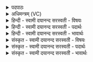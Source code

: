 <details><summary>पदपाठः</summary>

पु॒त्रमि॒वेति॑ पु॒त्रम्ऽइ॑व। पि॒तरौ॑। अ॒श्विना॑। उ॒भा। इन्द्र॑। आ॒वथुः॑। काव्यैः॑। द॒ꣳसना॑भिः। यत्। सु॒राम॑म्। वि। अपि॑बः। शची॑भिः। सर॑स्वती। त्वा॒ म॒घ॒व॒न्निति॑ मघऽवन्। अ॒भि॒ष्ण॒क्। ३४।
</details>

<details><summary>अधिमन्त्रम् (VC)</summary>

- अश्विनौ देवते
- शुनःशेप ऋषिः
- भुरिक् पङ्क्तिः
- गान्धारः
</details>

<details><summary>हिन्दी - स्वामी दयानन्द सरस्वती  - विषयः</summary>

राजा और प्रजा को पिता पुत्र के समान वर्त्तना चाहिये, यह विषय अगले मन्त्र में कहा है ॥
</details>

<details><summary>हिन्दी - स्वामी दयानन्द सरस्वती  - पदार्थः</summary>

पदार्थान्वयभाषाः -  हे (मघवन्) विशेष धन के होने से सत्कार के योग्य (इन्द्र) सब सभाओं के मालिक राजन् ! (यत्) जो आप (शचीभिः) अपनी बुद्धियों के बल से (सुरामम्) अच्छा आराम देनेहारे रस को (व्यपिबः) विविध प्रकार से पीवें, उस आप का (सरस्वती) विद्या से अच्छी शिक्षा को प्राप्त हुई, वाणी के समान स्त्री (अभिष्णक्) सेवन करे (अश्विना) राजा से आज्ञा को प्राप्त हुए (उभा) तुम दोनों सेनापति और न्यायाधीश (काव्यैः) परम विद्वान् धर्मात्मा लोगों के लिये (दंसनाभिः) कर्मों से (पितरौ) जैसे माता-पिता (पुत्रमिव) अपने सन्तान की रक्षा करते हैं, वैसे सब राज्य की (आवथुः) रक्षा करो ॥३४॥
</details>

<details><summary>हिन्दी - स्वामी दयानन्द सरस्वती  - भावार्थः</summary>

भावार्थभाषाः -  सब अच्छे-अच्छे गुणों से युक्त राजधर्म का सेवनेहारा धर्मात्मा, अध्यापक और पूर्ण युवा अवस्था को प्राप्त हुआ पुरुष, अपने हृदय को प्यारी, अपने योग्य, अच्छे लक्षणों से युक्त, रूप और लावण्य आदि गुणों से शोभायमान, विदुषी स्त्री के साथ विवाह करे, जो कि निरन्तर पति के अनुकूल हो, और पति भी उसके सम्मति का हो। राजा अपने मन्त्री, नौकर और स्त्री के सहित प्रजाओं में सत्पुरुषों की रीति पर पिता के समान और प्रजापुरुष पुत्र के समान राजा के साथ वर्त्तें। इस प्रकार आपस में प्रीति के साथ मिल के आनन्दित होवें ॥३४॥ इस अध्याय में राजा और प्रजा के धर्म का वर्णन होने से इस अध्याय में कहे अर्थ की पूर्व अध्याय के साथ सङ्गति जाननी चाहिये ॥ इति श्रीमत्परिव्राजकाचार्य्याणां श्रीमत्परमविदुषां विरजानन्दसरस्वतीस्वामिनां शिष्येण दयानदसरस्वतीस्वामिना निर्मिते संस्कृतभाषाऽऽर्य्यभाषाभ्यां विभूषिते सुप्रमाणयुक्ते यजुर्वेदभाष्ये दशमोऽध्यायः सम्पूर्णः ॥४॥
</details>

<details><summary>संस्कृत - स्वामी दयानन्द सरस्वती  - विषयः</summary>

राजप्रजे पितापुत्रवद् वर्त्तेयातामित्याह ॥
</details>

<details><summary>संस्कृत - स्वामी दयानन्द सरस्वती  - पदार्थः</summary>

पदार्थान्वयभाषाः -  हे मघवन्निन्द्र यत् वं शचीभिः सुरामं व्यपिबस्तं त्वा सरस्वत्यभिष्णक्। हे अश्विना राजाज्ञापितावुभौ सेनापतिन्यायाधीशौ युवां काव्यैर्दंसनाभिः पितरौ पुत्रमिव सर्वं राज्यमावथुः ॥३४॥
</details>

<details><summary>संस्कृत - स्वामी दयानन्द सरस्वती  - भावार्थः</summary>

भावार्थभाषाः -  सर्वशुभगुणयुक्तो राजधर्ममाश्रितः धार्मिकोऽध्यापको युवा सन् हृद्यां स्वदृशीं विदुषीं सुलक्षणां रूपलावण्यादिगुणैः सुशोभितां स्त्रियमुद्वहेत्। या सततं पत्यनुकूला भवेत्, स्वयं च तदनुकूलः स्यात्। सामात्यभृत्यस्त्रीकः प्रजास्वाप्तरीत्या पितृवद् वर्त्तेत, प्रजाश्च पुत्रवत्। एवं परस्परं प्रेम्णा सहाऽऽह्लादिताः सर्वे स्युरिति ॥३४॥ अत्र राजप्रजाधर्मोक्तत्वादेतदर्थस्य पूर्वाऽध्यायार्थेन सह सङ्गतिरस्तीति बोध्यम् ॥
</details>